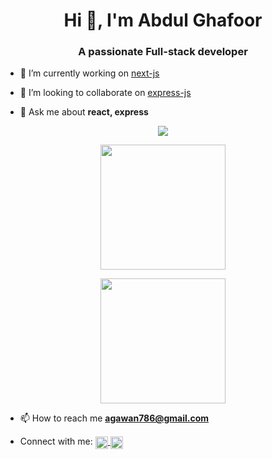 <h1 align="center">Hi 👋, I'm Abdul Ghafoor</h1>
<h3 align="center">A passionate Full-stack developer</h3>

- 🔭 I’m currently working on [next-js](https://github.com/Malik9299/next-js)

- 👯 I’m looking to collaborate on [express-js](https://github.com/Malik9299/express-js-v2)

- 💬 Ask me about **react, express**

<p align="center">
    <a href="https://streak-stats.demolab.com?user=Malik9299"><img src="https://streak-stats.demolab.com?user=Malik9299"/></a>
   
</p>
<p>

<p align="center">
    <a href="https://github.com/Malik9299/github-readme-stats">
      <img height=200 align="center" src="https://github-readme-stats.vercel.app/api?username=Malik9299" />
    </a>
</p>
<p align="center">
    <a href="https://github.com/Malik9299/convoychat">
      <img height=200 align="center" src="https://github-readme-stats.vercel.app/api/top-langs?username=Malik9299&layout=compact&langs_count=8&card_width=320" />
    </a>
</p>

    
</p>

- 📫 How to reach me **agawan786@gmail.com**

- Connect with me: <a href="https://www.linkedin.com/in/abdul-ghafoor786/" target="blank"><img align="center" src="https://raw.githubusercontent.com/rahuldkjain/github-profile-readme-generator/master/src/images/icons/Social/linked-in-alt.svg" alt="https://www.linkedin.com/in/abdul-ghafoor786/" height="20" width="20" />
</a><a href="https://www.leetcode.com/abdul2526" target="blank"><img align="center" src="https://raw.githubusercontent.com/rahuldkjain/github-profile-readme-generator/master/src/images/icons/Social/leet-code.svg" alt="abdul2526" height="20" width="20" /></a>
